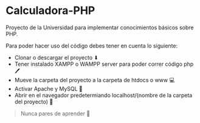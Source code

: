 # Calculadora-PHP

Proyecto de la Universidad para implementar conocimientos básicos sobre PHP.

Para poder hacer uso del código debes tener en cuenta lo siguiente:
- Clonar o descargar el proyecto ⬇
- Tener instalado XAMPP o WAMPP server para poder correr código php 🖊
- Mueve la carpeta del proyecto a la carpeta de htdocs o www 💻
- Activar Apache y MySQL 👀
- Abrir en el navegador predetermiando localhost/(nombre de la carpeta del proyecto) 🌟

> Nunca pares de aprender 💚
